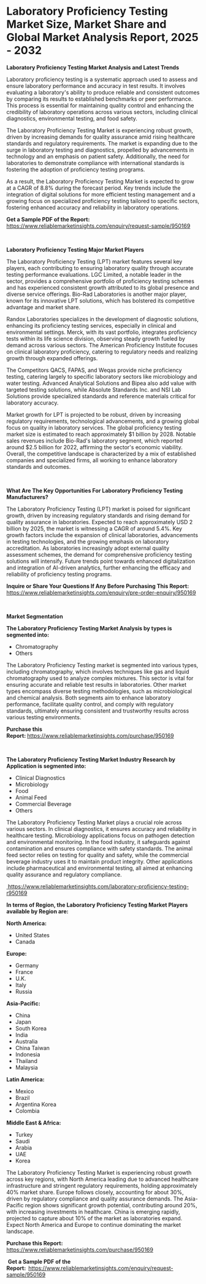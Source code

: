 <p><h1>Laboratory Proficiency Testing Market Size, Market Share and Global Market Analysis Report, 2025 - 2032</h1></p><p><strong>Laboratory Proficiency Testing Market Analysis and Latest Trends</strong></p>
<p><p>Laboratory proficiency testing is a systematic approach used to assess and ensure laboratory performance and accuracy in test results. It involves evaluating a laboratory's ability to produce reliable and consistent outcomes by comparing its results to established benchmarks or peer performance. This process is essential for maintaining quality control and enhancing the credibility of laboratory operations across various sectors, including clinical diagnostics, environmental testing, and food safety.</p><p>The Laboratory Proficiency Testing Market is experiencing robust growth, driven by increasing demands for quality assurance amid rising healthcare standards and regulatory requirements. The market is expanding due to the surge in laboratory testing and diagnostics, propelled by advancements in technology and an emphasis on patient safety. Additionally, the need for laboratories to demonstrate compliance with international standards is fostering the adoption of proficiency testing programs. </p><p>As a result, the Laboratory Proficiency Testing Market is expected to grow at a CAGR of 8.8% during the forecast period. Key trends include the integration of digital solutions for more efficient testing management and a growing focus on specialized proficiency testing tailored to specific sectors, fostering enhanced accuracy and reliability in laboratory operations.</p></p>
<p><strong>Get a Sample PDF of the Report:&nbsp;</strong> <a href="https://www.reliablemarketinsights.com/enquiry/request-sample/950169?utm_campaign=3712&utm_medium=2&utm_source=Github&utm_content=ia&utm_term=16042025&utm_id=laboratory-proficiency-testing">https://www.reliablemarketinsights.com/enquiry/request-sample/950169</a></p>
<p>&nbsp;</p>
<p><strong>Laboratory Proficiency Testing Major Market Players</strong></p>
<p><p>The Laboratory Proficiency Testing (LPT) market features several key players, each contributing to ensuring laboratory quality through accurate testing performance evaluations. LGC Limited, a notable leader in the sector, provides a comprehensive portfolio of proficiency testing schemes and has experienced consistent growth attributed to its global presence and diverse service offerings. Bio-Rad Laboratories is another major player, known for its innovative LPT solutions, which has bolstered its competitive advantage and market share.</p><p>Randox Laboratories specializes in the development of diagnostic solutions, enhancing its proficiency testing services, especially in clinical and environmental settings. Merck, with its vast portfolio, integrates proficiency tests within its life science division, observing steady growth fueled by demand across various sectors. The American Proficiency Institute focuses on clinical laboratory proficiency, catering to regulatory needs and realizing growth through expanded offerings.</p><p>The Competitors QACS, FAPAS, and Weqas provide niche proficiency testing, catering largely to specific laboratory sectors like microbiology and water testing. Advanced Analytical Solutions and Bipea also add value with targeted testing solutions, while Absolute Standards Inc. and NSI Lab Solutions provide specialized standards and reference materials critical for laboratory accuracy.</p><p>Market growth for LPT is projected to be robust, driven by increasing regulatory requirements, technological advancements, and a growing global focus on quality in laboratory services. The global proficiency testing market size is estimated to reach approximately $1 billion by 2028. Notable sales revenues include Bio-Rad's laboratory segment, which reported around $2.5 billion for 2022, affirming the sector's economic viability. Overall, the competitive landscape is characterized by a mix of established companies and specialized firms, all working to enhance laboratory standards and outcomes.</p></p>
<p>&nbsp;</p>
<p><strong>What Are The Key Opportunities For Laboratory Proficiency Testing Manufacturers?</strong></p>
<p><p>The Laboratory Proficiency Testing (LPT) market is poised for significant growth, driven by increasing regulatory standards and rising demand for quality assurance in laboratories. Expected to reach approximately USD 2 billion by 2025, the market is witnessing a CAGR of around 5.4%. Key growth factors include the expansion of clinical laboratories, advancements in testing technologies, and the growing emphasis on laboratory accreditation. As laboratories increasingly adopt external quality assessment schemes, the demand for comprehensive proficiency testing solutions will intensify. Future trends point towards enhanced digitalization and integration of AI-driven analytics, further enhancing the efficacy and reliability of proficiency testing programs.</p></p>
<p><strong>Inquire or Share Your Questions If Any Before Purchasing This Report:</strong> <a href="https://www.reliablemarketinsights.com/enquiry/pre-order-enquiry/950169?utm_campaign=3712&utm_medium=2&utm_source=Github&utm_content=ia&utm_term=16042025&utm_id=laboratory-proficiency-testing">https://www.reliablemarketinsights.com/enquiry/pre-order-enquiry/950169</a></p>
<p>&nbsp;</p>
<p><strong>Market Segmentation</strong></p>
<p><strong>The Laboratory Proficiency Testing Market Analysis by types is segmented into:</strong></p>
<p><ul><li>Chromatography</li><li>Others</li></ul></p>
<p><p>The Laboratory Proficiency Testing market is segmented into various types, including chromatography, which involves techniques like gas and liquid chromatography used to analyze complex mixtures. This sector is vital for ensuring accurate and reliable test results in laboratories. Other market types encompass diverse testing methodologies, such as microbiological and chemical analysis. Both segments aim to enhance laboratory performance, facilitate quality control, and comply with regulatory standards, ultimately ensuring consistent and trustworthy results across various testing environments.</p></p>
<p><strong>Purchase this Report:&nbsp;</strong><a href="https://www.reliablemarketinsights.com/purchase/950169?utm_campaign=3712&utm_medium=2&utm_source=Github&utm_content=ia&utm_term=16042025&utm_id=laboratory-proficiency-testing">https://www.reliablemarketinsights.com/purchase/950169</a></p>
<p>&nbsp;</p>
<p><strong>The Laboratory Proficiency Testing Market Industry Research by Application is segmented into:</strong></p>
<p><ul><li>Clinical Diagnostics</li><li>Microbiology</li><li>Food</li><li>Animal Feed</li><li>Commercial Beverage</li><li>Others</li></ul></p>
<p><p>The Laboratory Proficiency Testing Market plays a crucial role across various sectors. In clinical diagnostics, it ensures accuracy and reliability in healthcare testing. Microbiology applications focus on pathogen detection and environmental monitoring. In the food industry, it safeguards against contamination and ensures compliance with safety standards. The animal feed sector relies on testing for quality and safety, while the commercial beverage industry uses it to maintain product integrity. Other applications include pharmaceutical and environmental testing, all aimed at enhancing quality assurance and regulatory compliance.</p></p>
<p><a href="https://www.reliablemarketinsights.com/laboratory-proficiency-testing-r950169?utm_campaign=3712&utm_medium=2&utm_source=Github&utm_content=ia&utm_term=16042025&utm_id=laboratory-proficiency-testing">&nbsp;https://www.reliablemarketinsights.com/laboratory-proficiency-testing-r950169</a></p>
<p><strong>In terms of Region, the Laboratory Proficiency Testing Market Players available by Region are:</strong></p>
<p>
    <p> <strong> North America: </strong>
        <ul>
            <li>United States</li>
            <li>Canada</li>
        </ul>
        </p> 
    <p> <strong> Europe: </strong>
        <ul>
            <li>Germany</li>
            <li>France</li>
            <li>U.K.</li>
            <li>Italy</li>
            <li>Russia</li>
        </ul>
        </p> 
    <p> <strong> Asia-Pacific: </strong>
        <ul>
            <li>China</li>
            <li>Japan</li>
            <li>South Korea</li>
            <li>India</li>
            <li>Australia</li>
            <li>China Taiwan</li>
            <li>Indonesia</li>
            <li>Thailand</li>
            <li>Malaysia</li>
        </ul>
        </p> 
    <p> <strong> Latin America: </strong>
        <ul>
            <li>Mexico</li>
            <li>Brazil</li>
            <li>Argentina Korea</li>
            <li>Colombia</li>
        </ul>
        </p> 
    <p> <strong> Middle East & Africa: </strong>
        <ul>
            <li>Turkey</li>
            <li>Saudi</li>
            <li>Arabia</li>
            <li>UAE</li>
            <li>Korea</li>
        </ul>
    </p>
    </p>
<p><p>The Laboratory Proficiency Testing Market is experiencing robust growth across key regions, with North America leading due to advanced healthcare infrastructure and stringent regulatory requirements, holding approximately 40% market share. Europe follows closely, accounting for about 30%, driven by regulatory compliance and quality assurance demands. The Asia-Pacific region shows significant growth potential, contributing around 20%, with increasing investments in healthcare. China is emerging rapidly, projected to capture about 10% of the market as laboratories expand. Expect North America and Europe to continue dominating the market landscape.</p></p>
<p><strong>Purchase this Report: </strong><a href="https://www.reliablemarketinsights.com/purchase/950169?utm_campaign=3712&utm_medium=2&utm_source=Github&utm_content=ia&utm_term=16042025&utm_id=laboratory-proficiency-testing">https://www.reliablemarketinsights.com/purchase/950169</a></p>
<p>&nbsp;<strong>Get a Sample PDF of the Report:&nbsp;&nbsp;</strong><a href="https://www.reliablemarketinsights.com/enquiry/request-sample/950169?utm_campaign=3712&utm_medium=2&utm_source=Github&utm_content=ia&utm_term=16042025&utm_id=laboratory-proficiency-testing">https://www.reliablemarketinsights.com/enquiry/request-sample/950169</a></p>
<p><strong></strong></p>
<p><p></p><p></p><p></p></p>
